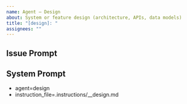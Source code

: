 ```yaml
---
name: Agent – Design
about: System or feature design (architecture, APIs, data models)
title: "[design]: "
assignees: ""
---
```

## Issue Prompt



## System Prompt

- agent=design
- instruction_file=.instructions/__design.md
